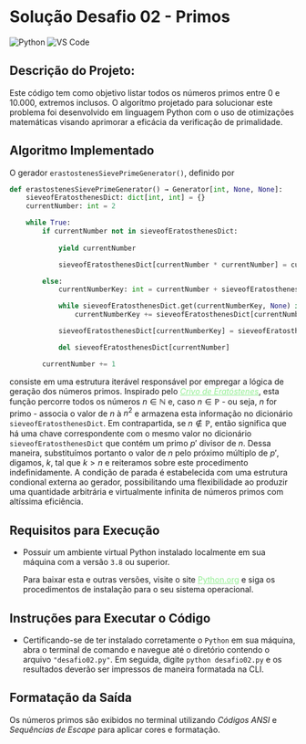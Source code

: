 # Solução Desafio 02 - Primos
![Python](https://img.shields.io/badge/Python-512BD4?style=flat&logo=python&logoColor=yellow)
![VS Code](https://img.shields.io/badge/VScode-007ACC?style=flat&logo=visualstudiocode&logoColor=white)

## Descrição do Projeto:
Este código tem como objetivo listar todos os números primos entre 0 e 10.000,
extremos inclusos. O algorítmo projetado para solucionar este problema foi
desenvolvido em linguagem Python com o uso de otimizações matemáticas visando
aprimorar a eficácia da verificação de primalidade.

## Algoritmo Implementado
O gerador `erastostenesSievePrimeGenerator()`, definido por

```python
def erastostenesSievePrimeGenerator() → Generator[int, None, None]:
    sieveofEratosthenesDict: dict[int, int] = {}
    currentNumber: int = 2

    while True:
        if currentNumber not in sieveofEratosthenesDict:
            
            yield currentNumber

            sieveofEratosthenesDict[currentNumber * currentNumber] = currentNumber

        else:
            currentNumberKey: int = currentNumber + sieveofEratosthenesDict[currentNumber]

            while sieveofEratosthenesDict.get(currentNumberKey, None) is not None:
                currentNumberKey += sieveofEratosthenesDict[currentNumber]

            sieveofEratosthenesDict[currentNumberKey] = sieveofEratosthenesDict[currentNumber]

            del sieveofEratosthenesDict[currentNumber]

        currentNumber += 1
```

consiste em uma estrutura iterável responsável por empregar a lógica de geração dos
números primos. Inspirado pelo
<a href="https://pt.wikipedia.org/wiki/Crivo_de_Erat%C3%B3stenes" target="_blank" style="font-style: italic; color: lightgreen">Crivo de Eratóstenes</a>,
esta função percorre todos os números $n \in \mathbb{N}$ e, caso $n \in \mathbb{P}$ -
ou seja, $n$ for primo - associa o valor de $n$ à $n^{2}$ e armazena esta informação no
dicionário `sieveofEratosthenesDict`. Em contrapartida, se $n \notin \mathbb{P}$, então
significa que há uma chave correspondente com o mesmo valor no dicionário `sieveofEratosthenesDict` que contém um primo $p'$ divisor de $n$. Dessa maneira,
substituímos portanto o valor de $n$ pelo próximo múltiplo de $p'$, digamos, $k$, tal que
$k > n$ e reiteramos sobre este procedimento indefinidamente. A condição de parada é
estabelecida com uma estrutura condional externa ao gerador, possibilitando uma
flexibilidade ao produzir uma quantidade arbitrária e virtualmente infinita de números
primos com altíssima eficiência.

## Requisitos para Execução
- Possuir um ambiente virtual Python instalado localmente em sua máquina com a
versão `3.8` ou superior.

    Para baixar esta e outras versões, visite o site
    <a target="_blank" href="https://www.python.org/downloads/" style="color: lightgreen">Python.org</a> e siga os procedimentos de instalação para o
    seu sistema operacional.

## Instruções para Executar o Código
- Certificando-se de ter instalado corretamente o <code>Python</code> em sua
máquina, abra o terminal de comando e navegue até o diretório contendo o arquivo
<code>"desafio02.py"</code>. Em seguida, digite <code>python desafio02.py</code>
e os resultados deverão ser impressos de maneira formatada na CLI.

## Formatação da Saída
Os números primos são exibidos no terminal utilizando _Códigos ANSI_ e _Sequências de Escape_ para aplicar cores e formatação.
